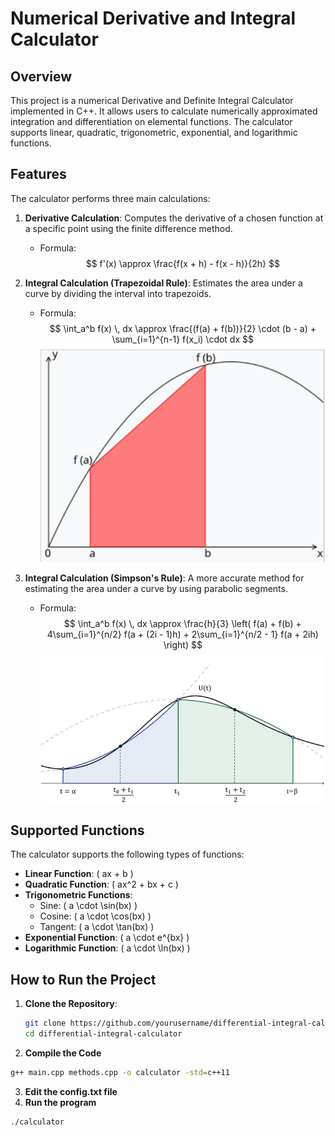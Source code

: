 # Numerical Derivative and Integral Calculator

## Overview

This project is a numerical Derivative and Definite Integral Calculator implemented in C++. It allows users to calculate numerically approximated integration and differentiation on elemental functions. The calculator supports linear, quadratic, trigonometric, exponential, and logarithmic functions.

## Features

The calculator performs three main calculations:

1. **Derivative Calculation**: Computes the derivative of a chosen function at a specific point using the finite difference method.
   - Formula: 
   $$
   f'(x) \approx \frac{f(x + h) - f(x - h)}{2h}
   $$

2. **Integral Calculation (Trapezoidal Rule)**: Estimates the area under a curve by dividing the interval into trapezoids.
   - Formula:
   $$
   \int_a^b f(x) \, dx \approx \frac{(f(a) + f(b))}{2} \cdot (b - a) + \sum_{i=1}^{n-1} f(x_i) \cdot dx
   $$
   ![Trapezoidal Rule](trap.png)

3. **Integral Calculation (Simpson's Rule)**: A more accurate method for estimating the area under a curve by using parabolic segments.
   - Formula:
   $$
   \int_a^b f(x) \, dx \approx \frac{h}{3} \left( f(a) + f(b) + 4\sum_{i=1}^{n/2} f(a + (2i - 1)h) + 2\sum_{i=1}^{n/2 - 1} f(a + 2ih) \right)
   $$
   ![Simpson's Rule](simp.png)

## Supported Functions

The calculator supports the following types of functions:

- **Linear Function**: \( ax + b \)
- **Quadratic Function**: \( ax^2 + bx + c \)
- **Trigonometric Functions**: 
  - Sine: \( a \cdot \sin(bx) \)
  - Cosine: \( a \cdot \cos(bx) \)
  - Tangent: \( a \cdot \tan(bx) \)
- **Exponential Function**: \( a \cdot e^{bx} \)
- **Logarithmic Function**: \( a \cdot \ln(bx) \)

## How to Run the Project

1. **Clone the Repository**:
   ```bash
   git clone https://github.com/yourusername/differential-integral-calculator.git
   cd differential-integral-calculator
   ```
2. **Compile the Code**
  ```bash
  g++ main.cpp methods.cpp -o calculator -std=c++11
  ```
3. **Edit the config.txt file**
2. **Run the program**
  ```bash
  ./calculator
  ```
   
